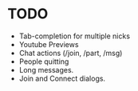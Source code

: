TODO
====

*	Tab-completion for multiple nicks
*	Youtube Previews
*	Chat actions (/join, /part, /msg)
*	People quitting
*	Long messages.
*	Join and Connect dialogs.
